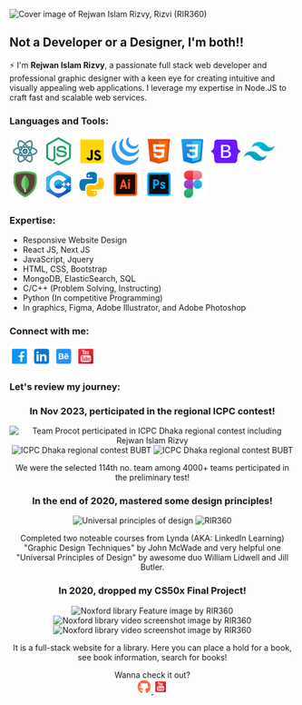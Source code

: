 ![Cover image of Rejwan Islam Rizvy, Rizvi (RIR360)](https://images2.imgbox.com/27/f4/LWGaevnp_o.png)

## Not a Developer or a Designer, I'm both!!

⚡ I'm **Rejwan Islam Rizvy**, a passionate full stack web developer and professional graphic designer with a keen eye for creating intuitive and visually appealing web applications. I leverage my expertise in Node.JS to craft fast and scalable web services.


### Languages and Tools:

<span>
<img title="React JS" alt="React icon " height="55px" src="./img/react.svg">
<img title="node JS" alt="node icon " height="55px" src="./img/node.svg">
<img title="javascript" alt="javascript icon " height="55px" src="./img/javascript.svg">
<img title="jquery" alt="jquery icon " height="55px" src="./img/jquery.svg">
<img title="html" alt="html icon " height="55px" src="./img/html.svg">
<img title="css" alt="css icon " height="55px" src="./img/css.svg">
<img title="bootstrap" alt="bootstrap icon " height="55px" src="./img/bootstrap.svg">
<img title="tailwind" alt="tailwind icon " height="55px" src="./img/tailwind.svg">
<img title="mongodb" alt="mongodb icon " height="55px" src="./img/mongodb.svg">
<!-- <img title="elasticsearch" alt="elasticsearch icon " height="55px" src="./img/elasticsearch.svg"> -->
<img title="cpp" alt="cpp icon " height="55px" src="./img/cpp.svg">
<img title="python" alt="python icon " height="55px" src="./img/python.svg">
<img title="illustrator" alt="illustrator icon " height="55px" src="./img/illustrator.svg">
<img title="photoshop" alt="photoshop icon " height="55px" src="./img/photoshop.svg">
<img title="figma" alt="figma icon " height="55px" src="./img/figma.svg">
</span>

### Expertise:
* Responsive Website Design
* React JS, Next JS
* JavaScript, Jquery
* HTML, CSS, Bootstrap
* MongoDB, ElasticSearch, SQL
* C/C++ (Problem Solving, Instructing)
* Python (In competitive Programming)
* In graphics, Figma, Adobe Illustrator, and Adobe Photoshop

### Connect with me:

[<img title="Facebook Profile" alt="Facebook Profile of Rejwan Islam Rizvy" height="35px" src="./img/facebook-square.svg">](https://www.facebook.com/RIR360/)
[<img title="LInkedin Profile" alt="Linkedin Profile of Rejwan Islam Rizvy" height="35px" src="./img/linkedin.svg">](https://www.linkedin.com/in/rir360-pro/)
[<img title="Behance Profile" alt="Behance Profile of Rejwan Islam Rizvy" height="35px" src="./img/behance.svg">](https://www.behance.net/rir360)
[<img title="Youtube Channel" alt="Youtube Channel of Rejwan Islam Rizvy" height="35px" src="./img/youtube-square.svg">](https://www.youtube.com/rejwanislamrir)

### Let's review my journey:

<div align="center">
  <h3>
    <span color="#c96100">In Nov 2023, </span> perticipated in the regional ICPC contest!
  </h3>
  <p>
    <img alt="Team Procot perticipated in ICPC Dhaka regional contest including Rejwan Islam Rizvy" height="150px" src="https://images2.imgbox.com/d0/93/0BH3enkW_o.png">
    <img alt="ICPC Dhaka regional contest BUBT" height="150px" src="https://images2.imgbox.com/3f/64/vliIvqoL_o.png">
    <img alt="ICPC Dhaka regional contest BUBT" height="150px" src="https://images2.imgbox.com/30/94/ivYH1TnA_o.png">
  </p>
  <p>
    We were the selected 114th no. team among 4000+ teams perticipated in the preliminary test!
  </p>
</div>

<div align="center">
  <h3>
    <span color="#c96100">In the end of 2020, </span> mastered some design principles!
  </h3>
  <p>
    <img alt="Universal principles of design" height="150px" src="https://images2.imgbox.com/44/cc/xjKwgb5Z_o.png">
    <img alt="RIR360" height="150px" src="https://images2.imgbox.com/a6/b6/329CEgOu_o.png">
  </p>
  <p>
    Completed two noteable courses from Lynda (AKA: LinkedIn Learning) "Graphic Design Techniques" by John McWade and very helpful one "Universal Principles of Design" by awesome duo William Lidwell and Jill Butler.
  </p>
</div>

<div align="center">
  <h3>
    <span color="#c96100">In 2020, </span> dropped my CS50x Final Project!
  </h3>
  <p>
    <img alt="Noxford library Feature image by RIR360" height="150px" src="https://images2.imgbox.com/c4/b0/H1gmtVEL_o.jpg">
    <img alt="Noxford library video screenshot image by RIR360" height="150px" src="https://images2.imgbox.com/2f/de/cRx9PEnN_o.png">
    <img alt="Noxford library video screenshot image by RIR360" height="150px" src="https://images2.imgbox.com/02/a5/CRpYai5l_o.png">
  </p>
  <p>
    It is a full-stack website for a library. Here you can place a hold for a book, see book information, search for books!
  </p>
  <p>
    Wanna check it out? <br/>
    <a target="_blank" href="https://github.com/RIR360/Noxford-Library">
      <img alt="Github Share Link" height="25px" src="./img/github.svg">
    </a>
    <a target="_blank" href="https://www.youtube.com/watch?v=KwtOZKcUZ3s&feature=youtu.be">
      <img alt="Youtube Share Link" height="25px" src="./img/youtube-square.svg">
    </a>
  </p>
</div>

